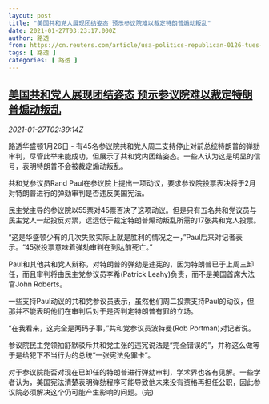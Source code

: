 ```yaml
---
layout: post
title: "美国共和党人展现团结姿态 预示参议院难以裁定特朗普煽动叛乱"
date: 2021-01-27T03:23:17.000Z
author: 路透
from: https://cn.reuters.com/article/usa-politics-republican-0126-tues-idCNKBS29W08O
tags: [ 路透 ]
categories: [ 路透 ]
---
```

<!--1611717797000-->
[美国共和党人展现团结姿态 预示参议院难以裁定特朗普煽动叛乱](https://cn.reuters.com/article/usa-politics-republican-0126-tues-idCNKBS29W08O)
------

<div>
<div><i>2021-01-27T02:39:14Z</i></div><p>路透华盛顿1月26日 - 有45名参议院共和党人周二支持停止对前总统特朗普的弹劾审判，尽管此举未能成功，但展示了共和党内团结姿态。一些人认为这是明显的信号，表明特朗普不会被裁定煽动叛乱。</p><p>共和党参议员Rand Paul在参议院上提出一项动议，要求参议院投票表决将于2月对特朗普进行的弹劾审判是否违反美国宪法。</p><p>民主党主导的参议院以55票对45票否决了这项动议。但是只有五名共和党议员与民主党人一起投反对票，远远低于裁定特朗普煽动叛乱所需的17张共和党人投票。</p><p>“这是华盛顿少有的几次失败实际上就是胜利的情况之一，”Paul后来对记者表示。“45张投票意味着弹劾审判在到达前死亡。”</p><p>Paul和其他共和党人辩称，对特朗普的弹劾是违宪的，因为特朗普已于上周三卸任，而且审判将由民主党参议员李希(Patrick Leahy)负责，而不是美国首席大法官John Roberts。</p><p>一些支持Paul动议的共和党参议员表示，虽然他们周二投票支持Paul的动议，但那并不能表明他们在审判后对于是否判定特朗普有罪的立场。</p><p>“在我看来，这完全是两码子事，”共和党参议员波特曼(Rob Portman)对记者说。</p><p>参议院民主党领袖舒默驳斥共和党主张的违宪说法是“完全错误的”，并称这么做等于是给犯下不当行为的总统“一张宪法免罪卡”。</p><p>对于参议院能否对现在已卸任的特朗普进行弹劾审判，学术界也各有见解。一些学者认为，美国宪法清楚表明弹劾程序可能导致他未来没有资格再担任公职，因此参议院必须解决这个仍可能产生影响的问题。(完)</p>
</div>
